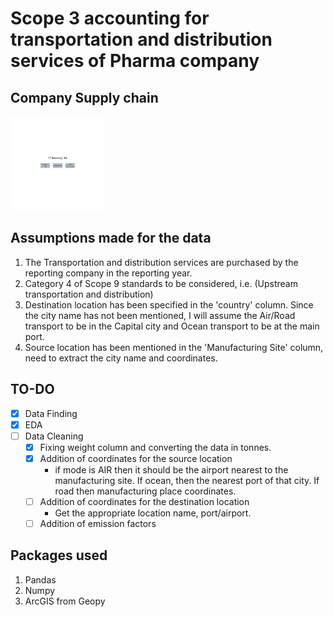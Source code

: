# Scope 3 accounting for transportation and distribution services of Pharma company

## Company Supply chain

<img src="./Assets/XYZ PHARMA (USA).png" width="150px" height="150px"/>

## Assumptions made for the data
1. The Transportation and distribution services are purchased by the reporting company in the reporting year.
2. Category 4 of Scope 9 standards to be considered, i.e. (Upstream transportation and distribution)
3. Destination location has been specified in the 'country' column. Since the city name has not been mentioned, I will assume the Air/Road transport to be in the Capital city and Ocean transport to be at the main port.
4. Source location has been mentioned in the 'Manufacturing Site' column, need to extract the city name and coordinates.

## TO-DO
- [x] Data Finding
- [x] EDA
- [ ] Data Cleaning
    - [x] Fixing weight column and converting the data in tonnes.
    - [x] Addition of coordinates for the source location
        - if mode is AIR then it should be the airport nearest to the manufacturing site. If ocean, then the nearest port of that city. If road then manufacturing place coordinates.
    - [ ] Addition of coordinates for the destination location
        - Get the appropriate location name, port/airport.
    - [ ] Addition of emission factors
    
## Packages used
1. Pandas 
2. Numpy
3. ArcGIS from Geopy